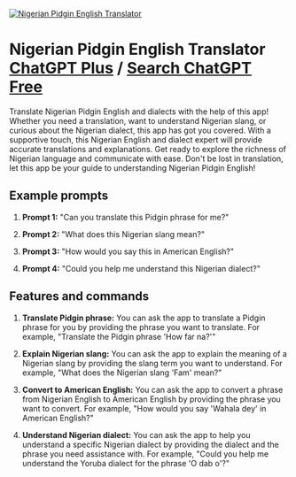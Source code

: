 
[![Nigerian Pidgin English Translator](https://files.oaiusercontent.com/file-9EwBXHYYk6FJjAgg5EoRGaNZ?se=2123-10-17T16%3A45%3A41Z&sp=r&sv=2021-08-06&sr=b&rscc=max-age%3D31536000%2C%20immutable&rscd=attachment%3B%20filename%3Dd3d7a50b-b3bb-4729-b464-4db5d6e7f681.png&sig=PhgpUvbTZiqXYp3jF7B%2BKA2bRcPqNFwjoYdCY2hYzM4%3D)](https://chat.openai.com/g/g-SR04A4ECA-nigerian-pidgin-english-translator)

# Nigerian Pidgin English Translator [ChatGPT Plus](https://chat.openai.com/g/g-SR04A4ECA-nigerian-pidgin-english-translator) / [Search ChatGPT Free](https://gptcall.net/index.html#/?search=Nigerian%20Pidgin%20English%20Translator)

Translate Nigerian Pidgin English and dialects with the help of this app! Whether you need a translation, want to understand Nigerian slang, or curious about the Nigerian dialect, this app has got you covered. With a supportive touch, this Nigerian English and dialect expert will provide accurate translations and explanations. Get ready to explore the richness of Nigerian language and communicate with ease. Don't be lost in translation, let this app be your guide to understanding Nigerian Pidgin English!

## Example prompts

1. **Prompt 1:** "Can you translate this Pidgin phrase for me?"

2. **Prompt 2:** "What does this Nigerian slang mean?"

3. **Prompt 3:** "How would you say this in American English?"

4. **Prompt 4:** "Could you help me understand this Nigerian dialect?"

## Features and commands

1. **Translate Pidgin phrase:** You can ask the app to translate a Pidgin phrase for you by providing the phrase you want to translate. For example, "Translate the Pidgin phrase 'How far na?'" 

2. **Explain Nigerian slang:** You can ask the app to explain the meaning of a Nigerian slang by providing the slang term you want to understand. For example, "What does the Nigerian slang 'Fam' mean?"

3. **Convert to American English:** You can ask the app to convert a phrase from Nigerian English to American English by providing the phrase you want to convert. For example, "How would you say 'Wahala dey' in American English?"

4. **Understand Nigerian dialect:** You can ask the app to help you understand a specific Nigerian dialect by providing the dialect and the phrase you need assistance with. For example, "Could you help me understand the Yoruba dialect for the phrase 'O dab o'?"


